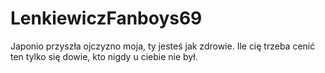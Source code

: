 # LenkiewiczFanboys69


Japonio przyszła ojczyzno moja,
ty jesteś jak zdrowie.
Ile cię trzeba cenić ten tylko się dowie,
kto nigdy u ciebie nie był.
